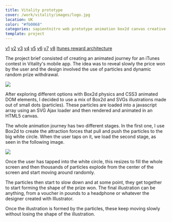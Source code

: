 ```yaml
---
title: Vitality prototype
cover: /work/vitality/images/logo.jpg
location: UK
color: "#fb0068"
categories: sapientnitro web prototype animation box2d canvas creative-tech inverted
template: project
---
```


<p class="align-center">
<a class="btn external" role="button" href="http://work.joanmira.com/demos/vitality/v1" target="_blank" rel="noopener noreferrer">v1</a>
<a class="btn external" role="button" href="http://work.joanmira.com/demos/vitality/v2" target="_blank" rel="noopener noreferrer">v2</a>
<a class="btn external" role="button" href="http://work.joanmira.com/demos/vitality/v3" target="_blank" rel="noopener noreferrer">v3</a>
<a class="btn external" role="button" href="http://work.joanmira.com/demos/vitality/v4" target="_blank" rel="noopener noreferrer">v4</a>
<a class="btn external" role="button" href="http://work.joanmira.com/demos/vitality/v5" target="_blank" rel="noopener noreferrer">v5</a>
<a class="btn external" role="button" href="http://work.joanmira.com/demos/vitality/v6" target="_blank" rel="noopener noreferrer">v6</a>
<a class="btn external" role="button" href="http://work.joanmira.com/demos/vitality/v7" target="_blank" rel="noopener noreferrer">v7</a>
<a class="btn external" role="button" href="http://work.joanmira.com/demos/vitality/v8" target="_blank" rel="noopener noreferrer">v8</a>
<a class="btn external" role="button" href="http://work.joanmira.com/demos/vitality/itunes-reward-architecture.pdf" target="_blank" rel="noopener noreferrer">Itunes reward architecture</a>
</p>

The project brief consisted of creating an animated journey for an iTunes contest in Vitality's mobile app. The idea was to reveal slowly the price won by the user and the design involved the use of particles and dynamic random prize withdrawal.

![](/work/vitality/images/0.png)

After exploring different options with Box2d physics and CSS3 animated DOM elements, I decided to use a mix of Box2d and SVGs illustrations made out of small dots (particles). These particles are loaded into a javascript array using an SVG Ajax loader and then rendered and animated in an HTML5 canvas.

The whole animation journey has two different stages. In the first one, I use Box2d to create the attraction forces that pull and push the particles to the big white circle. When the user taps on it, we load the second stage, as seen in the following image.

![](/work/vitality/images/1.png)

Once the user has tapped into the white circle, this resizes to fill the whole screen and then thousands of particles explode from the center of the screen and start moving around randomly.

The particles then start to slow down and at some point, they get together to start forming the shape of the prize won. The final illustration can be anything, from a voucher in pounds to a headphone or whatever the designer created with Illustrator.

Once the illustration is formed by the particles, these keep moving slowly without losing the shape of the illustration.
